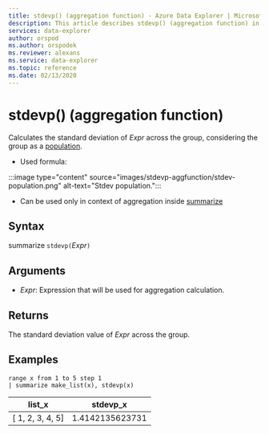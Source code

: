 ```yaml
---
title: stdevp() (aggregation function) - Azure Data Explorer | Microsoft Docs
description: This article describes stdevp() (aggregation function) in Azure Data Explorer.
services: data-explorer
author: orspod
ms.author: orspodek
ms.reviewer: alexans
ms.service: data-explorer
ms.topic: reference
ms.date: 02/13/2020
---
```

# stdevp() (aggregation function)

Calculates the standard deviation of *Expr* across the group, considering the group as a [population](https://en.wikipedia.org/wiki/Statistical_population). 

* Used formula:

:::image type="content" source="images/stdevp-aggfunction/stdev-population.png" alt-text="Stdev population.":::

* Can be used only in context of aggregation inside [summarize](summarizeoperator.md)

## Syntax

summarize `stdevp(`*Expr*`)`

## Arguments

* *Expr*: Expression that will be used for aggregation calculation. 

## Returns

The standard deviation value of *Expr* across the group.
 
## Examples

```kusto
range x from 1 to 5 step 1
| summarize make_list(x), stdevp(x)

```

|list_x|stdevp_x|
|---|---|
|[ 1, 2, 3, 4, 5]|1.4142135623731|